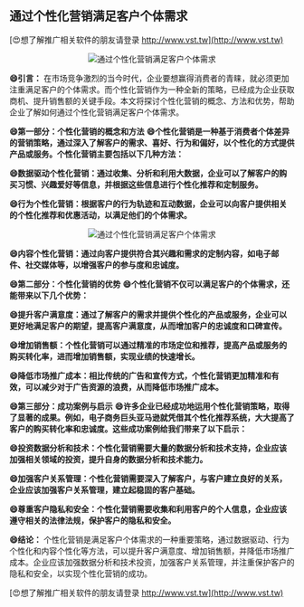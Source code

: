 ## **通过个性化营销满足客户个体需求**

[😍想了解推广相关软件的朋友请登录 http://www.vst.tw](http://www.vst.tw)

 <center><img src="https://vst.tw/MP4/tuiguang/png/4.png" alt="通过个性化营销满足客户个体需求"></center>

**😄引言：**
在市场竞争激烈的当今时代，企业要想赢得消费者的青睐，就必须更加注重满足客户的个体需求。而个性化营销作为一种全新的策略，已经成为企业获取商机、提升销售额的关键手段。本文将探讨个性化营销的概念、方法和优势，帮助企业了解如何通过个性化营销满足客户个体需求。

**😄第一部分：个性化营销的概念和方法**
**😄个性化营销是一种基于消费者个体差异的营销策略，通过深入了解客户的需求、喜好、行为和偏好，以个性化的方式提供产品或服务。个性化营销主要包括以下几种方法：**

**😄数据驱动个性化营销：通过收集、分析和利用大数据，企业可以了解客户的购买习惯、兴趣爱好等信息，并根据这些信息进行个性化推荐和定制服务。**

**😄行为个性化营销：根据客户的行为轨迹和互动数据，企业可以向客户提供相关的个性化推荐和优惠活动，以满足他们的个体需求。**

 <center><img src="https://vst.tw/MP4/tuiguang/png/7.png" alt="通过个性化营销满足客户个体需求"></center>

**😄内容个性化营销：通过向客户提供符合其兴趣和需求的定制内容，如电子邮件、社交媒体等，以增强客户的参与度和忠诚度。**

**😄第二部分：个性化营销的优势**
**😄个性化营销不仅可以满足客户的个体需求，还能带来以下几个优势：**

**😄提升客户满意度：通过了解客户的需求并提供个性化的产品或服务，企业可以更好地满足客户的期望，提高客户满意度，从而增加客户的忠诚度和口碑宣传。**

**😄增加销售额：个性化营销可以通过精准的市场定位和推荐，提高产品或服务的购买转化率，进而增加销售额，实现业绩的快速增长。**

**😄降低市场推广成本：相比传统的广告和宣传方式，个性化营销更加精准和有效，可以减少对于广告资源的浪费，从而降低市场推广成本。**

**😄第三部分：成功案例与启示**
**😄许多企业已经成功地运用个性化营销策略，取得了显著的成果。例如，电子商务巨头亚马逊就凭借其个性化推荐系统，大大提高了客户的购买转化率和忠诚度。这些成功案例给我们带来了以下启示：**

**😄投资数据分析和技术：个性化营销需要大量的数据分析和技术支持，企业应该加强相关领域的投资，提升自身的数据分析和技术能力。**

**😄加强客户关系管理：个性化营销需要深入了解客户，与客户建立良好的关系，企业应该加强客户关系管理，建立起稳固的客户基础。**

**😄尊重客户隐私和安全：个性化营销需要收集和利用客户的个人信息，企业应该遵守相关的法律法规，保护客户的隐私和安全。**

**😄结论：**
个性化营销是满足客户个体需求的一种重要策略，通过数据驱动、行为个性化和内容个性化等方法，可以提升客户满意度、增加销售额，并降低市场推广成本。企业应该加强数据分析和技术投资，加强客户关系管理，并注重保护客户的隐私和安全，以实现个性化营销的成功。

[😍想了解推广相关软件的朋友请登录 http://www.vst.tw](http://www.vst.tw)



